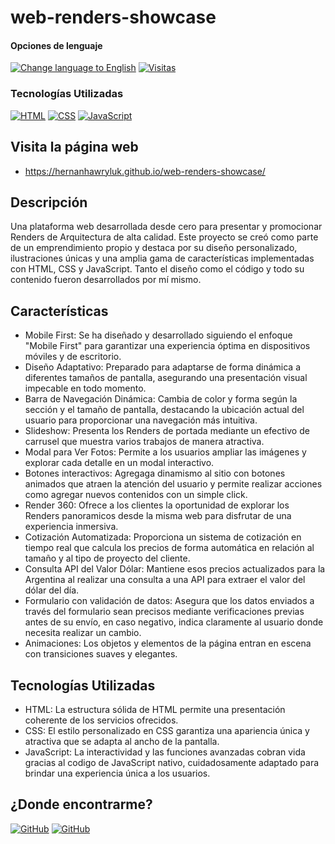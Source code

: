 # web-renders-showcase

<div>
<h4>Opciones de lenguaje</h4>
  <a href="https://github.com/hernanhawryluk/web-renders-showcase/blob/main/README.md"><img alt="Change language to English" src="https://img.shields.io/badge/language-english-yellow.svg"></a>
  <a href="#"><img alt="Visitas" src="https://visitor-badge.laobi.icu/badge?page_id=hernanhawryluk.web-renders-showcase"></a>
</div>
<div>
  <h3>Tecnologías Utilizadas</h3>
  <a href="#"><img alt="HTML" src="https://img.shields.io/badge/HTML-5.0-blue?logo=html"></a>
  <a href="#"><img alt="CSS" src="https://img.shields.io/badge/CSS-CSS3-blue?logo=css"></a>
  <a href="#"><img alt="JavaScript" src="https://img.shields.io/badge/JavaScript-	ECMAScript%202020-blue?logo=javascript"></a>
</div>

## Visita la página web

- https://hernanhawryluk.github.io/web-renders-showcase/

## Descripción

Una plataforma web desarrollada desde cero para presentar y promocionar Renders de Arquitectura de alta calidad. Este proyecto se creó como parte de un emprendimiento propio y destaca por su diseño personalizado, ilustraciones únicas y una amplia gama de características implementadas con HTML, CSS y JavaScript. Tanto el diseño como el código y todo su contenido fueron desarrollados por mí mismo.

## Características

- Mobile First: Se ha diseñado y desarrollado siguiendo el enfoque "Mobile First" para garantizar una experiencia óptima en dispositivos móviles y de escritorio.
- Diseño Adaptativo: Preparado para adaptarse de forma dinámica a diferentes tamaños de pantalla, asegurando una presentación visual impecable en todo momento.
- Barra de Navegación Dinámica: Cambia de color y forma según la sección y el tamaño de pantalla, destacando la ubicación actual del usuario para proporcionar una navegación más intuitiva.
- Slideshow: Presenta los Renders de portada mediante un efectivo de carrusel que muestra varios trabajos de manera atractiva.
- Modal para Ver Fotos: Permite a los usuarios ampliar las imágenes y explorar cada detalle en un modal interactivo.
- Botones interactivos: Agregaga dinamismo al sitio con botones animados que atraen la atención del usuario y permite realizar acciones como agregar nuevos contenidos con un simple click.
- Render 360: Ofrece a los clientes la oportunidad de explorar los Renders panoramicos desde la misma web para disfrutar de una experiencia inmersiva.
- Cotización Automatizada: Proporciona un sistema de cotización en tiempo real que calcula los precios de forma automática en relación al tamaño y al tipo de proyecto del cliente.
- Consulta API del Valor Dólar: Mantiene esos precios actualizados para la Argentina al realizar una consulta a una API para extraer el valor del dólar del día.
- Formulario con validación de datos: Asegura que los datos enviados a través del formulario sean precisos mediante verificaciones previas antes de su envío, en caso negativo, indica claramente al usuario donde necesita realizar un cambio.
- Animaciones: Los objetos y elementos de la página entran en escena con transiciones suaves y elegantes.

## Tecnologías Utilizadas

- HTML: La estructura sólida de HTML permite una presentación coherente de los servicios ofrecidos.
- CSS: El estilo personalizado en CSS garantiza una apariencia única y atractiva que se adapta al ancho de la pantalla.
- JavaScript: La interactividad y las funciones avanzadas cobran vida gracias al codigo de JavaScript nativo, cuidadosamente adaptado para brindar una experiencia única a los usuarios.

## ¿Donde encontrarme?

<div>
  <a href="https://github.com/hernanhawryluk"><img alt="GitHub" src="https://img.shields.io/badge/GitHub-grey?style=for-the-badge&logo=github"></a>
  <a href="https://www.linkedin.com/in/hernan-hawryluk"><img alt="GitHub" src="https://img.shields.io/badge/LinkedIn-blue?style=for-the-badge&logo=linkedin"></a>
</div>
